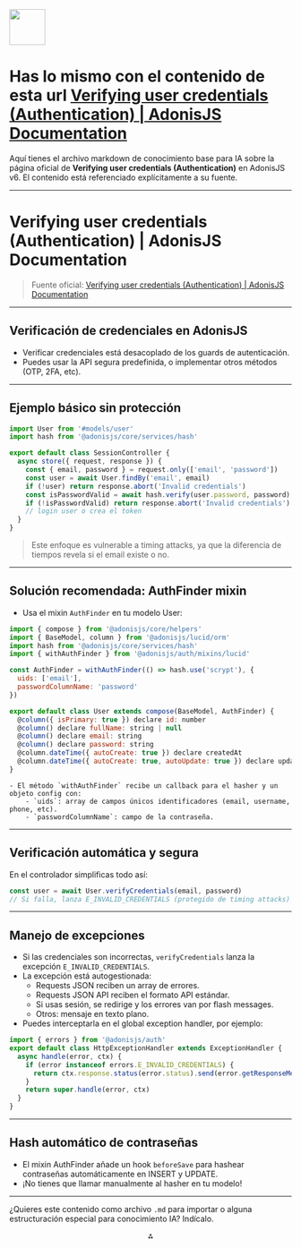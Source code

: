 <img src="https://r2cdn.perplexity.ai/pplx-full-logo-primary-dark%402x.png" style="height:64px;margin-right:32px"/>

# Has lo mismo con el contenido de esta url [Verifying user credentials (Authentication) | AdonisJS Documentation](https://docs.adonisjs.com/guides/authentication/verifying-user-credentials)

Aquí tienes el archivo markdown de conocimiento base para IA sobre la página oficial de **Verifying user credentials (Authentication)** en AdonisJS v6. El contenido está referenciado explícitamente a su fuente.

***

# Verifying user credentials (Authentication) | AdonisJS Documentation

> Fuente oficial: [Verifying user credentials (Authentication) | AdonisJS Documentation](https://docs.adonisjs.com/guides/authentication/verifying-user-credentials)

***

## Verificación de credenciales en AdonisJS

- Verificar credenciales está desacoplado de los guards de autenticación.
- Puedes usar la API segura predefinida, o implementar otros métodos (OTP, 2FA, etc).

***

## Ejemplo básico sin protección

```js
import User from '#models/user'
import hash from '@adonisjs/core/services/hash'

export default class SessionController {
  async store({ request, response }) {
    const { email, password } = request.only(['email', 'password'])
    const user = await User.findBy('email', email)
    if (!user) return response.abort('Invalid credentials')
    const isPasswordValid = await hash.verify(user.password, password)
    if (!isPasswordValid) return response.abort('Invalid credentials')
    // login user o crea el token
  }
}
```

> Este enfoque es vulnerable a timing attacks, ya que la diferencia de tiempos revela si el email existe o no.

***

## Solución recomendada: AuthFinder mixin

- Usa el mixin `AuthFinder` en tu modelo User:

```js
import { compose } from '@adonisjs/core/helpers'
import { BaseModel, column } from '@adonisjs/lucid/orm'
import hash from '@adonisjs/core/services/hash'
import { withAuthFinder } from '@adonisjs/auth/mixins/lucid'

const AuthFinder = withAuthFinder(() => hash.use('scrypt'), {
  uids: ['email'],
  passwordColumnName: 'password'
})

export default class User extends compose(BaseModel, AuthFinder) {
  @column({ isPrimary: true }) declare id: number
  @column() declare fullName: string | null
  @column() declare email: string
  @column() declare password: string
  @column.dateTime({ autoCreate: true }) declare createdAt
  @column.dateTime({ autoCreate: true, autoUpdate: true }) declare updatedAt
}
```

    - El método `withAuthFinder` recibe un callback para el hasher y un objeto config con:
        - `uids`: array de campos únicos identificadores (email, username, phone, etc).
        - `passwordColumnName`: campo de la contraseña.

***

## Verificación automática y segura

En el controlador simplificas todo así:

```js
const user = await User.verifyCredentials(email, password)
// Si falla, lanza E_INVALID_CREDENTIALS (protegido de timing attacks)
```


***

## Manejo de excepciones

- Si las credenciales son incorrectas, `verifyCredentials` lanza la excepción `E_INVALID_CREDENTIALS`.
- La excepción está autogestionada:
    - Requests JSON reciben un array de errores.
    - Requests JSON API reciben el formato API estándar.
    - Si usas sesión, se redirige y los errores van por flash messages.
    - Otros: mensaje en texto plano.
- Puedes interceptarla en el global exception handler, por ejemplo:

```js
import { errors } from '@adonisjs/auth'
export default class HttpExceptionHandler extends ExceptionHandler {
  async handle(error, ctx) {
    if (error instanceof errors.E_INVALID_CREDENTIALS) {
      return ctx.response.status(error.status).send(error.getResponseMessage(error, ctx))
    }
    return super.handle(error, ctx)
  }
}
```


***

## Hash automático de contraseñas

- El mixin AuthFinder añade un hook `beforeSave` para hashear contraseñas automáticamente en INSERT y UPDATE.
- ¡No tienes que llamar manualmente al hasher en tu modelo!

***

¿Quieres este contenido como archivo `.md` para importar o alguna estructuración especial para conocimiento IA? Indícalo.

<div style="text-align: center">⁂</div>

[^1]: https://docs.adonisjs.com/guides/authentication/verifying-user-credentials

